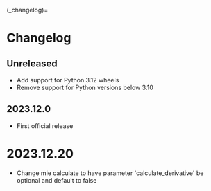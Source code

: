 
(_changelog)=
# Changelog

## Unreleased
- Add support for Python 3.12 wheels
- Remove support for Python versions below 3.10

## 2023.12.0
- First official release

# 2023.12.20
- Change mie calculate to have parameter 'calculate_derivative' be optional and default to false
